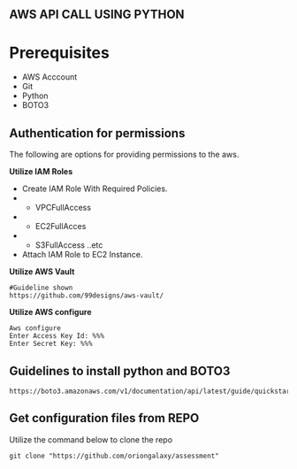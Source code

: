 
## AWS API CALL USING PYTHON 

# Prerequisites 
* AWS Acccount
* Git 
* Python 
* BOTO3

## Authentication for permissions
The following are options for providing permissions to the aws.

**Utilize IAM Roles**
* Create IAM Role With Required Policies.
* * VPCFullAccess
* * EC2FullAcces
* * S3FullAccess ..etc
* Attach IAM Role to EC2 Instance.

**Utilize AWS Vault** 
 ```
 #Guideline shown
 https://github.com/99designs/aws-vault/
```
**Utilize AWS configure**
```
Aws configure
Enter Access Key Id: %%%
Enter Secret Key: %%% 
```
## Guidelines to install python and BOTO3 
 ```
 https://boto3.amazonaws.com/v1/documentation/api/latest/guide/quickstart.html
```

## Get configuration files from REPO
Utilize the command below to clone the repo
 ```
 git clone "https://github.com/oriongalaxy/assessment" 
 ```
